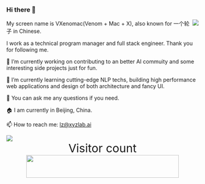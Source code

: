 ### Hi there 👋
<img align="right" src="https://github-readme-stats.vercel.app/api?username=VXenomac&show_icons=true&count_private=true&include_all_commits=true" />

My screen name is VXenomac(Venom + Mac + X), also known for 一个轮子 in Chinese.

I work as a technical program manager and full stack engineer. Thank you for following me.

🔭 I’m currently working on contributing to an better AI commuity and some interesting side projects just for fun.

🌱 I’m currently learning cutting-edge NLP techs, building high performance web applications and design of both architecture and fancy UI.

💬 You can ask me any questions if you need.

🏠 I am currently in Beijing, China.

📫 How to reach me: lz@xyzlab.ai

<img align="left" src="https://github-readme-stats.vercel.app/api/top-langs/?username=VXenomac&count_private=true&include_all_commits=true" />

<p align="right">
  <p align="center" style="font-size: 30px">Visitor count<br>
  <img width="400px" height="60px" src="https://profile-counter.glitch.me/VXenomac/count.svg" />
</p>
<!--
**VXenomac/VXenomac** is a ✨ _special_ ✨ repository because its `README.md` (this file) appears on your GitHub profile.

Here are some ideas to get you started:

- 🔭 I’m currently working on ...
- 🌱 I’m currently learning ...
- 👯 I’m looking to collaborate on ...
- 🤔 I’m looking for help with ...
- 💬 Ask me about ...
- 📫 How to reach me: ...
- 😄 Pronouns: ...
- ⚡ Fun fact: ...
-->
